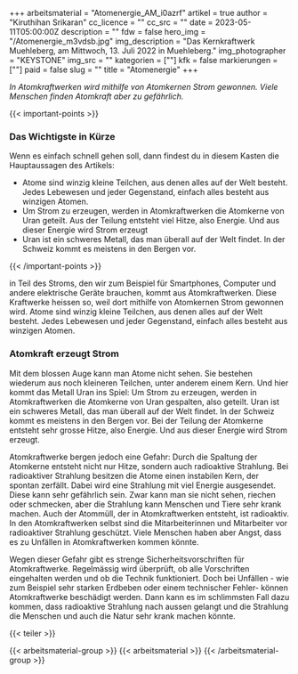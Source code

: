 +++
arbeitsmaterial = "Atomenergie_AM_i0azrf"
artikel = true
author = "Kiruthihan Srikaran"
cc_licence = ""
cc_src = ""
date = 2023-05-11T05:00:00Z
description = ""
fdw = false
hero_img = "/Atomenergie_m3vdsb.jpg"
img_description = "Das Kernkraftwerk Muehleberg, am Mittwoch, 13. Juli 2022 in Muehleberg."
img_photographer = "KEYSTONE"
img_src = ""
kategorien = [""]
kfk = false
markierungen = [""]
paid = false
slug = ""
title = "Atomenergie"
+++

_In Atomkraftwerken wird mithilfe von Atomkernen Strom gewonnen. Viele Menschen finden Atomkraft aber zu gefährlich._

{{< important-points >}} <h3>Das Wichtigste in Kürze</h3>

<p>Wenn es einfach schnell gehen soll, dann findest du in diesem Kasten die Hauptaussagen des Artikels:</p>

<ul>

<li>Atome sind winzig kleine Teilchen, aus denen alles auf der Welt besteht. Jedes Lebewesen und jeder Gegenstand, einfach alles besteht aus winzigen Atomen.</li>

<li>Um Strom zu erzeugen, werden in Atomkraftwerken die Atomkerne von Uran geteilt. Aus der Teilung entsteht viel Hitze, also Energie. Und aus dieser Energie wird Strom erzeugt</li>

<li>Uran ist ein schweres Metall, das man überall auf der Welt findet. In der Schweiz kommt es meistens in den Bergen vor.</li>

</ul> {{< /important-points >}}

in Teil des Stroms, den wir zum Beispiel für Smartphones, Computer und andere elektrische Geräte brauchen, kommt aus Atomkraftwerken. Diese Kraftwerke heissen so, weil dort mithilfe von Atomkernen Strom gewonnen wird. Atome sind winzig kleine Teilchen, aus denen alles auf der Welt besteht. Jedes Lebewesen und jeder Gegenstand, einfach alles besteht aus winzigen Atomen.

### Atomkraft erzeugt Strom

Mit dem blossen Auge kann man Atome nicht sehen. Sie bestehen wiederum aus noch kleineren Teilchen, unter anderem einem Kern. Und hier kommt das Metall Uran ins Spiel: Um Strom zu erzeugen, werden in Atomkraftwerken die Atomkerne von Uran gespalten, also geteilt. Uran ist ein schweres Metall, das man überall auf der Welt findet. In der Schweiz kommt es meistens in den Bergen vor. Bei der Teilung der Atomkerne entsteht sehr grosse Hitze, also Energie. Und aus dieser Energie wird Strom erzeugt.

Atomkraftwerke bergen jedoch eine Gefahr: Durch die Spaltung der Atomkerne entsteht nicht nur Hitze, sondern auch radioaktive Strahlung. Bei radioaktiver Strahlung besitzen die Atome einen instabilen Kern, der spontan zerfällt. Dabei wird eine Strahlung mit viel Energie ausgesendet. Diese  kann sehr gefährlich sein. Zwar kann man sie nicht sehen, riechen oder schmecken, aber die Strahlung kann Menschen und Tiere sehr krank machen. Auch der Atommüll, der in Atomkraftwerken entsteht, ist radioaktiv. In den Atomkraftwerken selbst sind die Mitarbeiterinnen und Mitarbeiter vor radioaktiver Strahlung geschützt. Viele Menschen haben aber Angst, dass es zu Unfällen in Atomkraftwerken kommen könnte.

Wegen dieser Gefahr gibt es strenge Sicherheitsvorschriften für Atomkraftwerke. Regelmässig wird überprüft, ob alle Vorschriften eingehalten werden und ob die Technik funktioniert. Doch bei Unfällen - wie zum Beispiel sehr starken Erdbeben oder einem technischer Fehler- können Atomkraftwerke beschädigt werden. Dann kann es im schlimmsten Fall dazu kommen, dass radioaktive Strahlung nach aussen gelangt und die Strahlung die Menschen und auch die Natur sehr krank machen könnte.

{{< teiler >}}

{{< arbeitsmaterial-group >}}
{{< arbeitsmaterial >}}
{{< /arbeitsmaterial-group >}}
